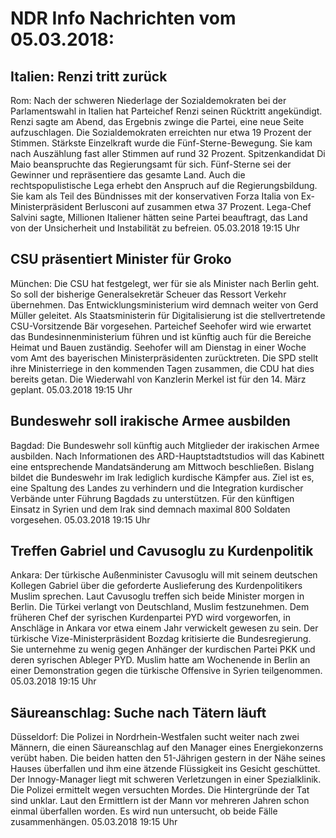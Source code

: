 # NDR Info Nachrichten vom 05.03.2018:


## Italien: Renzi tritt zurück
Rom: Nach der schweren Niederlage der Sozialdemokraten bei der Parlamentswahl in Italien hat Parteichef Renzi seinen Rücktritt angekündigt. Renzi sagte am Abend, das Ergebnis zwinge die Partei, eine neue Seite aufzuschlagen. Die Sozialdemokraten erreichten nur etwa 19 Prozent der Stimmen. Stärkste Einzelkraft wurde die Fünf-Sterne-Bewegung. Sie kam nach Auszählung fast aller Stimmen auf rund 32 Prozent. Spitzenkandidat Di Maio beanspruchte das Regierungsamt für sich. Fünf-Sterne sei der Gewinner und repräsentiere das gesamte Land. Auch die rechtspopulistische Lega erhebt den Anspruch auf die Regierungsbildung. Sie kam als Teil des Bündnisses mit der konservativen Forza Italia von Ex-Ministerpräsident Berlusconi auf zusammen etwa 37 Prozent. Lega-Chef Salvini sagte, Millionen Italiener hätten seine Partei beauftragt, das Land von der Unsicherheit und Instabilität zu befreien. 05.03.2018 19:15 Uhr 

## CSU präsentiert Minister für Groko
München: Die CSU hat festgelegt, wer für sie als Minister nach Berlin geht. So soll der bisherige Generalsekretär Scheuer das Ressort Verkehr übernehmen. Das Entwicklungsministerium wird demnach weiter von Gerd Müller geleitet. Als Staatsministerin für Digitalisierung ist die stellvertretende CSU-Vorsitzende Bär vorgesehen. Parteichef Seehofer wird wie erwartet das Bundesinnenministerium führen und ist künftig auch für die Bereiche Heimat und Bauen zuständig. Seehofer will am Dienstag in einer Woche vom Amt des bayerischen Ministerpräsidenten zurücktreten. Die SPD stellt ihre Ministerriege in den kommenden Tagen zusammen, die CDU hat dies bereits getan. Die Wiederwahl von Kanzlerin Merkel ist für den 14. März geplant. 05.03.2018 19:15 Uhr 

## Bundeswehr soll irakische Armee ausbilden
Bagdad: Die Bundeswehr soll künftig auch Mitglieder der irakischen Armee ausbilden. Nach Informationen des ARD-Hauptstadtstudios will das Kabinett eine entsprechende Mandatsänderung am Mittwoch beschließen. Bislang bildet die Bundeswehr im Irak lediglich kurdische Kämpfer aus. Ziel ist es, eine Spaltung des Landes zu verhindern und die Integration kurdischer Verbände unter Führung Bagdads zu unterstützen. Für den künftigen Einsatz in Syrien und dem Irak sind demnach maximal 800 Soldaten vorgesehen. 05.03.2018 19:15 Uhr 

## Treffen Gabriel und Cavusoglu zu Kurdenpolitik
Ankara: Der türkische Außenminister Cavusoglu will mit seinem deutschen Kollegen Gabriel über die geforderte Auslieferung des Kurdenpolitikers Muslim sprechen. Laut Cavusoglu treffen sich beide Minister morgen in Berlin. Die Türkei verlangt von Deutschland, Muslim festzunehmen. Dem früheren Chef der syrischen Kurdenpartei PYD wird vorgeworfen, in Anschläge in Ankara vor etwa einem Jahr verwickelt gewesen zu sein. Der türkische Vize-Ministerpräsident Bozdag kritisierte die Bundesregierung. Sie unternehme zu wenig gegen Anhänger der kurdischen Partei PKK und deren syrischen Ableger PYD. Muslim hatte am Wochenende in Berlin an einer Demonstration gegen die türkische Offensive in Syrien teilgenommen. 05.03.2018 19:15 Uhr 

## Säureanschlag: Suche nach Tätern läuft
Düsseldorf: Die Polizei in Nordrhein-Westfalen sucht weiter nach zwei Männern, die einen Säureanschlag auf den Manager eines Energiekonzerns verübt haben. Die beiden hatten den 51-Jährigen gestern in der Nähe seines Hauses überfallen und ihm eine ätzende Flüssigkeit ins Gesicht geschüttet. Der Innogy-Manager liegt mit schweren Verletzungen in einer Spezialklinik. Die Polizei ermittelt wegen versuchten Mordes. Die Hintergründe der Tat sind unklar. Laut den Ermittlern ist der Mann vor mehreren Jahren schon einmal überfallen worden. Es wird nun untersucht, ob beide Fälle zusammenhängen. 05.03.2018 19:15 Uhr 
